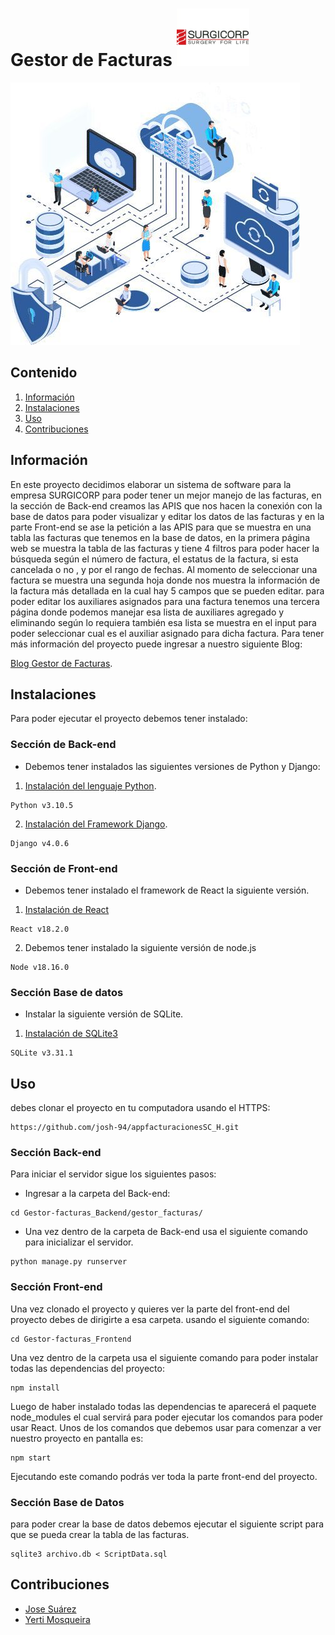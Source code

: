 # Gestor de Facturas ![Texto alternativo](/assets/logo-empresa.svg)

![Texto alternativo](/assets/gestor-facturas.jpg)


## Contenido
1. [Información](#informacion)
2. [Instalaciones](#instalaciones)
3. [Uso](#uso)
4. [Contribuciones](#contribuciones)

## Información
En este proyecto decidimos elaborar un sistema de software para la empresa SURGICORP para poder tener un mejor manejo de las facturas, en la sección de Back-end creamos las APIS que nos hacen la conexión con la base de datos para poder visualizar y editar los datos de las facturas y en la parte Front-end se ase la petición a las APIS para que se muestra en una tabla las facturas que tenemos en la base de datos,  en la primera página web  se muestra la tabla de las facturas y tiene 4 filtros para poder hacer la búsqueda según el número de factura, el estatus de la factura, si esta cancelada o no , y por el rango de fechas. Al momento de seleccionar una factura se muestra una segunda hoja donde nos muestra la información de la factura más detallada en la cual hay 5 campos que se pueden editar. para poder editar los auxiliares asignados para una factura tenemos una tercera página donde podemos manejar esa lista de auxiliares agregado y eliminando según lo requiera también esa lista se muestra en el input para poder seleccionar cual es el auxiliar asignado para dicha factura.
Para tener más información del proyecto puede ingresar a nuestro siguiente Blog:

  [Blog Gestor de Facturas](http://gestorfacturas.worldwideinternationalacademy.org/proyecto-educativo/).

## Instalaciones

Para poder ejecutar el proyecto debemos tener instalado:

### Sección de Back-end
* Debemos tener instalados las siguientes versiones de Python y Django:

1. [Instalación del lenguaje Python](https://www.python.org/downloads/).
```
Python v3.10.5
```
2. [Instalación del Framework Django](https://www.djangoproject.com/download/).
```
Django v4.0.6
```

### Sección de Front-end
* Debemos tener instalado el framework de React la siguiente versión.

1. [Instalación de React](https://www.youtube.com/watch?v=wMDBbIo0zEo)
```
React v18.2.0
```
2. Debemos tener instalado la siguiente versión de node.js
```
Node v18.16.0
```

### Sección Base de datos

* Instalar la siguiente versión de SQLite.
1. [Instalación de SQLite3](https://www.youtube.com/watch?v=X2r4Sky01lw&t=309s)
```
SQLite v3.31.1
```

## Uso
debes clonar el proyecto en tu computadora usando el HTTPS:
```
https://github.com/josh-94/appfacturacionesSC_H.git
```

### Sección Back-end
Para iniciar el servidor sigue los siguientes pasos:
- Ingresar a la carpeta del Back-end:
```
cd Gestor-facturas_Backend/gestor_facturas/
```
- Una vez dentro de la carpeta de Back-end usa el siguiente comando para inicializar el servidor.
```
python manage.py runserver
```
### Sección Front-end
Una vez clonado el proyecto y quieres ver la parte del front-end del proyecto debes de dirigirte a esa carpeta. usando el siguiente comando:
```
cd Gestor-facturas_Frontend
```

Una vez dentro de la carpeta usa el siguiente comando para poder instalar todas las dependencias del proyecto:
```
npm install
```
Luego de haber instalado todas las dependencias te aparecerá el paquete node_modules el cual servirá para poder ejecutar los comandos para poder usar React. Unos de los comandos que debemos usar para comenzar a ver nuestro proyecto en pantalla es:
```
npm start
```
Ejecutando este comando podrás ver toda la parte front-end del proyecto.

### Sección Base de Datos

para poder crear la base de datos debemos ejecutar el siguiente script para que se pueda crear la tabla de las facturas.
```
sqlite3 archivo.db < ScriptData.sql
```
## Contribuciones

- [Jose Suárez](https://www.linkedin.com/in/jose-suarez-vigo/)
- [Yerti Mosqueira](https://www.linkedin.com/in/yerti22/)